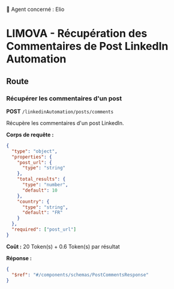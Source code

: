 🧠 Agent concerné : Elio
# LIMOVA - Récupération des Commentaires de Post LinkedIn Automation

## Route

### Récupérer les commentaires d'un post
**POST** `/linkedinAutomation/posts/comments`

Récupère les commentaires d'un post LinkedIn.

**Corps de requête :**
```json
{
  "type": "object",
  "properties": {
    "post_url": {
      "type": "string"
    },
    "total_results": {
      "type": "number",
      "default": 10
    },
    "country": {
      "type": "string",
      "default": "FR"
    }
  },
  "required": ["post_url"]
}
```

**Coût :** 20 Token(s) + 0.6 Token(s) par résultat

**Réponse :**
```json
{
  "$ref": "#/components/schemas/PostCommentsResponse"
}
``` 